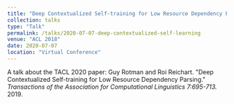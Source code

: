 ```yaml
---
title: "Deep Contextualized Self-training for Low Resource Dependency Parsing"
collection: talks
type: "Talk"
permalink: /talks/2020-07-07-deep-contextualized-self-learning
venue: "ACL 2018"
date: 2020-07-07
location: "Virtual Conference"
---
```


A talk about the TACL 2020 paper: Guy Rotman and Roi Reichart. "Deep Contextualized Self-training for Low Resource Dependency Parsing." <i>Transactions of the Association for Computational Linguistics 7:695-713. </i>  2019.
